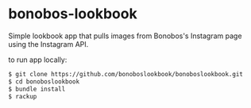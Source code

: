 bonobos-lookbook
================
Simple lookbook app that pulls images from Bonobos's Instagram page using the Instagram API. 

to run app locally:

```bash
$ git clone https://github.com/bonoboslookbook/bonoboslookbook.git
$ cd bonoboslookbook
$ bundle install
$ rackup
```
